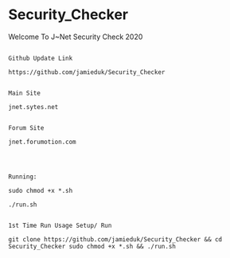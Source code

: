 # Security_Checker
Welcome To J~Net Security Check 2020
~~~~~~~~~~~~~~~~~~~~~~~~~~~~~~~~~~~~

Github Update Link

https://github.com/jamieduk/Security_Checker


Main Site

jnet.sytes.net


Forum Site

jnet.forumotion.com




Running:

sudo chmod +x *.sh

./run.sh


1st Time Run Usage Setup/ Run

git clone https://github.com/jamieduk/Security_Checker && cd Security_Checker sudo chmod +x *.sh && ./run.sh


